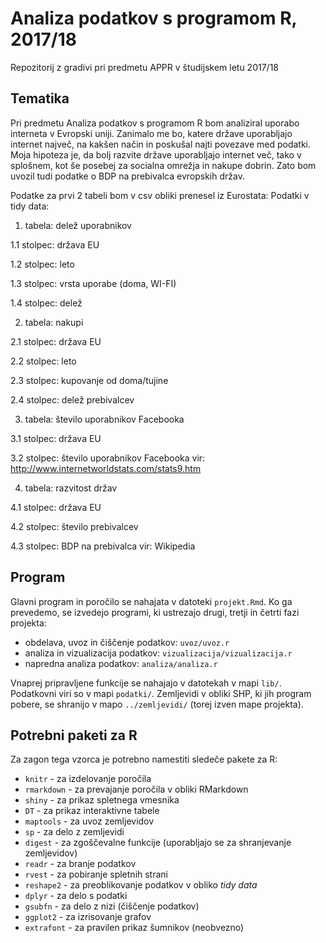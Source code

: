 # Analiza podatkov s programom R, 2017/18

Repozitorij z gradivi pri predmetu APPR v študijskem letu 2017/18

## Tematika
Pri predmetu Analiza podatkov s programom R bom analiziral uporabo interneta v Evropski uniji. Zanimalo me bo, katere države uporabljajo internet največ, na kakšen način in poskušal najti povezave med podatki. Moja hipoteza je, da bolj razvite države uporabljajo internet več, tako v splošnem, kot še posebej za socialna omrežja in nakupe dobrin. Zato bom uvozil tudi podatke o BDP na prebivalca evropskih držav.

Podatke za prvi 2 tabeli bom v csv obliki prenesel iz Eurostata:
Podatki v tidy data:
1. tabela: delež uporabnikov 

1.1 stolpec: država EU 

1.2 stolpec: leto

1.3 stolpec: vrsta uporabe (doma, WI-FI)

1.4 stolpec: delež

2. tabela: nakupi

2.1 stolpec: država EU

2.2 stolpec: leto

2.3 stolpec: kupovanje od doma/tujine

2.4 stolpec: delež prebivalcev


3. tabela: število uporabnikov Facebooka

3.1 stolpec: država EU

3.2 stolpec: število uporabnikov Facebooka
vir: http://www.internetworldstats.com/stats9.htm

4. tabela: razvitost držav

4.1 stolpec: država EU

4.2 stolpec: število prebivalcev

4.3 stolpec: BDP na prebivalca
vir: Wikipedia

## Program

Glavni program in poročilo se nahajata v datoteki `projekt.Rmd`. Ko ga prevedemo,
se izvedejo programi, ki ustrezajo drugi, tretji in četrti fazi projekta:

* obdelava, uvoz in čiščenje podatkov: `uvoz/uvoz.r`
* analiza in vizualizacija podatkov: `vizualizacija/vizualizacija.r`
* napredna analiza podatkov: `analiza/analiza.r`

Vnaprej pripravljene funkcije se nahajajo v datotekah v mapi `lib/`. Podatkovni
viri so v mapi `podatki/`. Zemljevidi v obliki SHP, ki jih program pobere, se
shranijo v mapo `../zemljevidi/` (torej izven mape projekta).

## Potrebni paketi za R

Za zagon tega vzorca je potrebno namestiti sledeče pakete za R:

* `knitr` - za izdelovanje poročila
* `rmarkdown` - za prevajanje poročila v obliki RMarkdown
* `shiny` - za prikaz spletnega vmesnika
* `DT` - za prikaz interaktivne tabele
* `maptools` - za uvoz zemljevidov
* `sp` - za delo z zemljevidi
* `digest` - za zgoščevalne funkcije (uporabljajo se za shranjevanje zemljevidov)
* `readr` - za branje podatkov
* `rvest` - za pobiranje spletnih strani
* `reshape2` - za preoblikovanje podatkov v obliko *tidy data*
* `dplyr` - za delo s podatki
* `gsubfn` - za delo z nizi (čiščenje podatkov)
* `ggplot2` - za izrisovanje grafov
* `extrafont` - za pravilen prikaz šumnikov (neobvezno)
